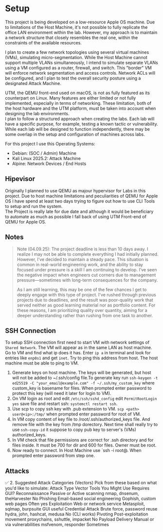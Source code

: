 # Setup

This project is being developed on a low-resource Apple OS machine. Due to limitations of the Host Machine, it's not possible to fully replicate the office LAN environment within the lab. However, my approach is to maintain a network structure that closely resembles the real one, within the constraints of the available resources.

I plan to create a few network topologies using several  virtual machines (VMs), simulating micro-segmentation. While the Host Machine cannot support multiple VLANs simultaneously, I intend to simulate separate VLANs using a VM configured as a router, firewall, and switch. This "border" VM will enforce network segmentation and access controls. Network ACLs will be configured, and I plan to test the overall security posture using a designated Attack Machine.

UTM, the QEMU front-end used on macOS, is not as fully featured as its counterpart on Linux. Many features are either limited or not fully implemented, especially in terms of networking. These limitation, both of the host hardware and the UTM platform, must be taken into account when designing the lab environments.        
I plan to follow a structured approach when creating the labs. Each lab will have a specific purpose, for example, testing a known tactic or vulnerability. While each lab will be designed to function independently, there may be some overlap in the setup and configuration of machines across labs.


For this project I use this Operating Systems:

- Debian: (SOC / Admin) Machine
- Kali Linux 2025.2: Attack Machine
- Alpine: Network Devices / End Hosts

## Hipevisor

Originally I planned to use QEMU as majour hypervisor for Labs in this project. Due to host machine limitations and peculiarities of QEMU for Apple OS I have spend at least two days trying to figure out how to use CLI Tools to setup and run the system.         
The Project is  really late for due date and although it would be beneficiary to automate as much as possible I fall back of using UTM Front-end of QEMU for Apple OS.       

## Notes

> Note (04.09.25): The project deadline is less than 10 days away. I realize I may not be able to complete everything I had initially planned. However, I’ve decided to maintain a steady pace. This situation is common in real-world engineering work, and the ability to stay focused under pressure is a skill I am continuing to develop. I’ve seen the negative impact when engineers cut corners due to management pressure—sometimes with long-term consequences for the company.
>
> As I am still learning, this may be one of the few chances I get to deeply engage with this type of project. I've rushed through previous projects due to deadlines, and the result was poor-quality work that served neither as good learning material nor as portfolio content. For these reasons, I am prioritizing quality over quantity, aiming for a deeper understanding rather than rushing from one task to another.


## SSH Connection

To setup SSH connection first need to start VM with network settings of `Shared Network`. The VM will appear as in the same LAN as host machine.  Go to VM and find what ip does it has. Enter `ip a` in terminal and look for entries like `enp0s1` and get `inet`. Try to ping this address from host. The host machine must be able to ping to VM.

1. Generate keys on host machine. The keys will be generated, but host will not be added to ~/.ssh/config file.To generate key run `ssh-keygen -t ed25519 -C "your_email@example.com" -f ~/.ssh/my_custom_key` where custom\_key is basename for files. When prompted enter password to protect this key (will need it later for login to VM).
2. On VM login as root and edit `/etc/ssh/sshd_config` edit `PermitRootLogin yes` save file and restart ssh:
`systemctl restart ssh`.
3. Use scp to copy ssh key with .pub extension to VM. `scp <path> user@<ip>:/tmp/` when prompted enter password for root of VM.
4. In VM copy content of key file to /root/.ssh/authorized\_keys file. And remove file with the key from /tmp dorectory. Next time shall really try to use `ssh-copy-id` it suppose to copy pub key to server's (VMs) authorized\_keys.
5. In VM check that file permissions are correct for .ssh directory and for files inside. It must be 700 for dir and 600 for files. Owner must be root.
6. Now ready to connect. In Host Machine use `ssh -i <path to private key file> root@<ip>. When prompted enter password from step one.

## Attacks 

✅ 2. Suggested Attack Categories (Vectors)
Pick from these based on what you'd like to simulate:
Attack Type	Vector	Tools You Might Use	Requires GUI?
Reconnaissance	Passive or Active scanning	nmap, dnsenum, theHarvester	No
Phishing	Email-based social engineering	Gophish, custom web pages	Often yes
Exploitation	Web or network service	Metasploit, sqlmap, burpsuite	GUI useful
Credential Attack	Brute force, password reuse	hydra, john, hashcat, medusa	No (CLI works)
Pivoting	Post-exploitation movement	proxychains, sshuttle, impacket	No
Payload Delivery	Manual or via vulnerabilities	msfvenom, responder	Sometimes

